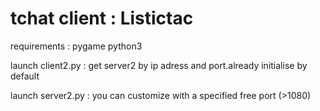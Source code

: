 
tchat client : Listictac
=========================

requirements : 
pygame
python3

launch client2.py  : get server2 by  ip adress and port.already initialise by default

launch server2.py : you can customize  with a specified free port (>1080) 

